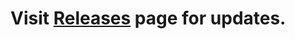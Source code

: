 # Visit <a href ="https://github.com/siddharthamks/Infotext/releases">Releases</a> page for updates.

